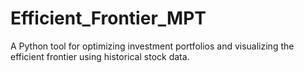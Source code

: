 # Efficient_Frontier_MPT
A Python tool for optimizing investment portfolios and visualizing the efficient frontier using historical stock data.
